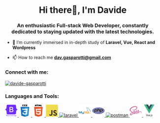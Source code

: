 <h1 align="center">Hi there👋, I'm Davide</h1>
<h3 align="center">An enthusiastic Full-stack Web Developer, constantly dedicated to staying updated with the latest technologies.</h3>

- 🌱 I’m currently immersed in in-depth study of **Laravel, Vue, React and Wordpress**

- 📫 How to reach me **dav.gasparotti@gmail.com**

<h3 align="left">Connect with me:</h3>
<p align="left">
<a href="https://www.linkedin.com/in/davide-gasparotti-webdev/" target="blank"><img align="center" src="https://raw.githubusercontent.com/rahuldkjain/github-profile-readme-generator/master/src/images/icons/Social/linked-in-alt.svg" alt="davide-gasparotti" height="30" width="40" /></a>
</p>

<h3 align="left">Languages and Tools:</h3>
<p align="left"> <a href="https://getbootstrap.com" target="_blank" text-decoration="none" rel="noreferrer"> <img src="https://raw.githubusercontent.com/devicons/devicon/master/icons/bootstrap/bootstrap-plain-wordmark.svg" alt="bootstrap" margin="15px" width="40" height="40"/> </a> <a href="https://www.w3schools.com/css/"  text-decoration="none" target="_blank" rel="noreferrer"> <img src="https://raw.githubusercontent.com/devicons/devicon/master/icons/css3/css3-original-wordmark.svg" alt="css3" margin="15px" width="40" height="40"/> </a> <a href="https://www.w3.org/html/" text-decoration="none" target="_blank" rel="noreferrer"> <img src="https://raw.githubusercontent.com/devicons/devicon/master/icons/html5/html5-original-wordmark.svg" alt="html5" margin="15px" width="40" height="40"/> </a> <a href="https://developer.mozilla.org/en-US/docs/Web/JavaScript"  text-decoration="none" target="_blank" rel="noreferrer"> <img src="https://raw.githubusercontent.com/devicons/devicon/master/icons/javascript/javascript-original.svg" alt="javascript" margin="15px" width="40" height="40"/> </a> <a href="https://laravel.com/"  text-decoration="none" target="_blank" rel="noreferrer"> <img src="https://github.com/laravel/art/blob/master/legacy/laravel-text-logo.png" margin="15px" alt="laravel" width="100" height="40"/> </a> <a href="https://www.mysql.com/" text-decoration="none" target="_blank" rel="noreferrer"> <img src="https://raw.githubusercontent.com/devicons/devicon/master/icons/mysql/mysql-original-wordmark.svg" alt="mysql" margin="15px" width="40" height="40"/> </a> <a href="https://www.php.net"  text-decoration="none" target="_blank" rel="noreferrer"> <img src="https://raw.githubusercontent.com/devicons/devicon/master/icons/php/php-original.svg" alt="php" width="40" margin="15px" height="40"/> </a> <a href="https://postman.com" text-decoration="none" target="_blank" rel="noreferrer"> <img src="https://www.vectorlogo.zone/logos/getpostman/getpostman-icon.svg" alt="postman" margin="15px" width="40" height="40"/> </a> <a href="https://sass-lang.com"  text-decoration="none" target="_blank" rel="noreferrer"> <img src="https://raw.githubusercontent.com/devicons/devicon/master/icons/sass/sass-original.svg" margin="15px" alt="sass" width="40" height="40"/> </a> <a href="https://vuejs.org/" text-decoration="none" target="_blank" rel="noreferrer"> <img src="https://raw.githubusercontent.com/devicons/devicon/master/icons/vuejs/vuejs-original-wordmark.svg" alt="vuejs" width="40" margin="15px" height="40"/> </a> </p>
